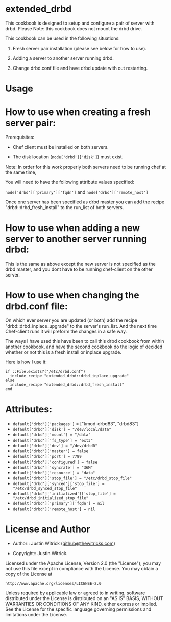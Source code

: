 extended_drbd
=============

This cookbook is designed to setup and configure a pair of server with
drbd.
Please Note: this cookbook does not mount the drbd drive.

This cookbook can be used in the following situations:

1) Fresh server pair installation (please see below for how to use).

2) Adding a server to another server running drbd.

3) Change drbd.conf file and have drbd update with out restarting.

Usage
=====
# How to use when creating a fresh server pair:

Prerequisites:

- Chef client must be installed on both servers.

- The disk location (`node['drbd']['disk']`) must exist.

Note: In order for this work properly both servers need to be running chef
at the same time,

You will need to have the following attribute values specified:

`node['drbd']['primary']['fqdn']` and `node['drbd']['remote_host']`

Once one server has been specified as drbd master you can add the recipe
"drbd::drbd_fresh_install" to the run_list of both servers.

# How to use when adding a new server to another server running drbd:

This is the same as above except the new server is not specified as the drbd
master, and you dont have to be running chef-client on the other server.

# How to use when changing the drbd.conf file:

On which ever server you are updated (or both) add the recipe
"drbd::drbd_inplace_upgrade" to the server's run_list. And the next
time Chef-client runs it will preform the changes in a safe way.

The ways I have used this have been to call this drbd cookbook from within
another cookbook, and have the second cookbook do the logic of decided whether
or not this is a fresh install or inplace upgrade.

Here is how I use it:

    if ::File.exists?("/etc/drbd.conf")
      include_recipe "extended_drbd::drbd_inplace_upgrade"
    else
      include_recipe "extended_drbd::drbd_fresh_install"
    end

Attributes:
===========
 * `default['drbd']['packages']` = ["kmod-drbd83", "drbd83"]
 * `default['drbd']['disk'] = "/dev/local/data"`
 * `default['drbd']['mount'] = "/data"`
 * `default['drbd']['fs_type'] = "ext3"`
 * `default['drbd']['dev'] = "/dev/drbd0"`
 * `default['drbd']['master'] = false`
 * `default['drbd']['port'] = 7789`
 * `default['drbd']['configured'] = false`
 * `default['drbd']['syncrate'] = "36M"`
 * `default['drbd']['resource'] = "data"`
 * `default['drbd']['stop_file'] = "/etc/drbd_stop_file"`
 * `default['drbd']['synced']['stop_file'] = "/etc/drbd_synced_stop_file"`
 * `default['drbd']['initialized']['stop_file'] = "/etc/drbd_initialized_stop_file"`
 * `default['drbd']['primary']['fqdn'] = nil`
 * `default['drbd']['remote_host'] = nil`

# License and Author

- Author:: Justin Witrick (<github@thewitricks.com>)

- Copyright:: Justin Witrick.

Licensed under the Apache License, Version 2.0 (the "License");
you may not use this file except in compliance with the License.
You may obtain a copy of the License at

    http://www.apache.org/licenses/LICENSE-2.0

Unless required by applicable law or agreed to in writing, software
distributed under the License is distributed on an "AS IS" BASIS,
WITHOUT WARRANTIES OR CONDITIONS OF ANY KIND, either express or implied.
See the License for the specific language governing permissions and
limitations under the License.

